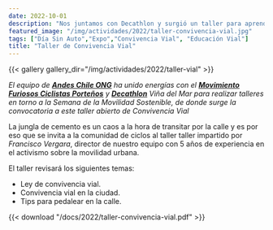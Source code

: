 ```yaml
---
date: 2022-10-01
description: "Nos juntamos con Decathlon y surgió un taller para aprender a moverse por las calles de nuestras ciudades"
featured_image: "/img/actividades/2022/taller-convivencia-vial.jpg"
tags: ["Día Sin Auto","Expo","Convivencia Vial", "Educación Vial"]
title: "Taller de Convivencia Vial"
---
```


{{< gallery gallery_dir="/img/actividades/2022/taller-vial" >}}
<br>

_El equipo de [**Andes Chile ONG**](/) ha unido energías con el [**Movimiento Furiosos Ciclistas Porteños**](https://www.instagram.com/mfc_valpo/) y [**Decathlon**](https://www.decathlon.cl/) Viña del Mar para realizar talleres en torno a la Semana de la Movilidad Sostenible, de donde surge la convocatoria a este taller abierto de Convivencia Vial_

La jungla de cemento es un caos a la hora de transitar por la calle y es por eso que se invita a la comunidad de ciclos al taller taller impartido por _Francisco Vergara_, director de nuestro equipo con 5 años de experiencia en el activismo sobre la movilidad urbana.

El taller revisará los siguientes temas:

- Ley de convivencia vial.
- Convivencia vial en la ciudad.
- Tips para pedalear en la calle.

{{< download "/docs/2022/taller-convivencia-vial.pdf" >}}